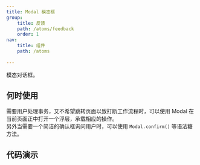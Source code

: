 ```yaml
---
title: Modal 模态框
group:
    title: 反馈
    path: /atoms/feedback
    order: 1
nav:
    title: 组件
    path: /atoms
    
---
```


模态对话框。

## 何时使用

需要用户处理事务，又不希望跳转页面以致打断工作流程时，可以使用 Modal 在当前页面正中打开一个浮层，承载相应的操作。  
另外当需要一个简洁的确认框询问用户时，可以使用 `Modal.confirm()` 等语法糖方法。

## 代码演示

<div class='waterfall'>
    <code src="./demos/basic.jsx"></code>
</div>
